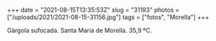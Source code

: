 +++
date = "2021-08-15T13:35:53Z"
slug = "31193"
photos = ["/uploads/2021/2021-08-15-31156.jpg"]
tags = ["fotos", "Morella"]
+++

Gàrgola sufocada. Santa Maria de Morella. 35,9 ºC.

<img alt="" src="/uploads/2021/2021-08-15-31156.jpg">
